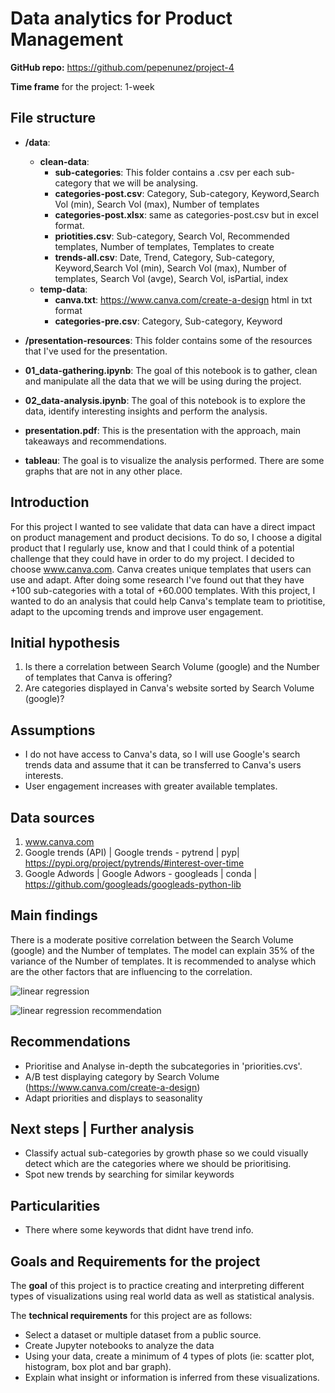 # Data analytics for Product Management

**GitHub repo:** https://github.com/pepenunez/project-4

**Time frame** for the project: 1-week

## File structure

- **/data**:
  - **clean-data**:
    - **sub-categories**: This folder contains a .csv per each sub-category that we will be analysing.
    - **categories-post.csv**: Category, Sub-category, Keyword,Search Vol (min), Search Vol (max), Number of templates
    - **categories-post.xlsx**: same as categories-post.csv but in excel format.
    - **priotities.csv**: Sub-category, Search Vol, Recommended templates, Number of templates, Templates to create
    - **trends-all.csv**: Date, Trend, Category, Sub-category, Keyword,Search Vol (min), Search Vol (max), Number of templates, Search Vol (avge), Search Vol, isPartial, index
  - **temp-data**:
    - **canva.txt**: https://www.canva.com/create-a-design html in txt format
    - **categories-pre.csv**: Category, Sub-category, Keyword
- **/presentation-resources**: This folder contains some of the resources that I've used for the presentation.

- **01_data-gathering.ipynb**: The goal of this notebook is to gather, clean and manipulate all the data that we will be using during the project.
- **02_data-analysis.ipynb**: The goal of this notebook is to explore the data, identify interesting insights and perform the analysis.
- **presentation.pdf**: This is the presentation with the approach, main takeaways and recommendations.
- **tableau**: The goal is to visualize the analysis performed. There are some graphs that are not in any other place. 

## Introduction

For this project I wanted to see validate that data can have a direct impact on product management and product decisions. To do so, I choose a digital product that I regularly use, know and that I could think of a potential challenge that they could have in order to do my project. I decided to choose www.canva.com. Canva creates unique templates that users can use and adapt. After doing some research I've found out that they have +100 sub-categories with a total of +60.000 templates. With this project, I wanted to do an analysis that could help Canva's template team to priotitise, adapt to the upcoming trends and improve user engagement.

## Initial hypothesis

1. Is there a correlation between Search Volume (google) and the Number of templates that Canva is offering?
2. Are categories displayed in Canva's website sorted by Search Volume (google)?

## Assumptions

- I do not have access to Canva's data, so I will use Google's search trends data and assume that it can be transferred to Canva's users interests.
- User engagement increases with greater available templates. 

## Data sources

1. www.canva.com
2. Google trends (API) | Google trends - pytrend | pyp|  https://pypi.org/project/pytrends/#interest-over-time
3. Google Adwords | Google Adwors - googleads | conda | https://github.com/googleads/googleads-python-lib

## Main findings

There is a moderate positive correlation between the Search Volume (google) and the Number of templates. The model can explain 35% of the variance of the Number of templates. It is recommended to analyse which are the other factors that are influencing to the correlation. 

![linear regression](https://github.com/pepenunez/project-4/blob/master/Presentation-resources/linear-regression.png)

![linear regression recommendation](https://github.com/pepenunez/project-4/blob/master/Presentation-resources/linear-regression-recommendation.png)

## Recommendations

- Prioritise and Analyse in-depth the subcategories in 'priorities.cvs'.  
- A/B test displaying category by Search Volume (https://www.canva.com/create-a-design)
- Adapt priorities and displays to seasonality 

## Next steps | Further analysis

- Classify actual sub-categories by growth phase so we could visually detect which are the categories where we should be prioritising.
- Spot new trends by searching for similar keywords  

## Particularities

- There where some keywords that didnt have trend info.

## Goals and Requirements for the project
The **goal** of this project is to practice creating and interpreting different types of visualizations using real world data as well as statistical analysis.

The **technical requirements** for this project are as follows:

- Select a dataset or multiple dataset from a public source.
- Create Jupyter notebooks to analyze the data
- Using your data, create a minimum of 4 types of plots (ie: scatter plot, histogram, box plot and bar graph).
- Explain what insight or information is inferred from these visualizations.

